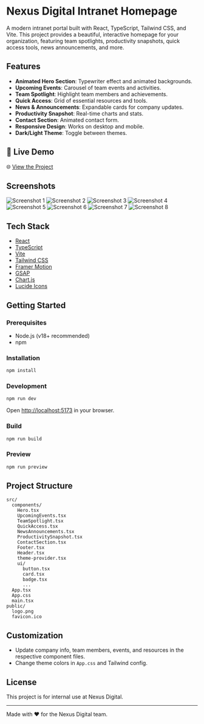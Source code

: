 # Nexus Digital Intranet Homepage

A modern intranet portal built with React, TypeScript, Tailwind CSS, and Vite. This project provides a beautiful, interactive homepage for your organization, featuring team spotlights, productivity snapshots, quick access tools, news announcements, and more.

## Features

- **Animated Hero Section**: Typewriter effect and animated backgrounds.
- **Upcoming Events**: Carousel of team events and activities.
- **Team Spotlight**: Highlight team members and achievements.
- **Quick Access**: Grid of essential resources and tools.
- **News & Announcements**: Expandable cards for company updates.
- **Productivity Snapshot**: Real-time charts and stats.
- **Contact Section**: Animated contact form.
- **Responsive Design**: Works on desktop and mobile.
- **Dark/Light Theme**: Toggle between themes.


## 🚀 Live Demo

🌐 [View the Project](https://nexus-digital-henna.vercel.app)

## Screenshots
![Screenshot 1](public/screenshot.png)
![Screenshot 2](public/screenshot2.png)
![Screenshot 3](public/screenshot3.png)
![Screenshot 4](public/screenshot4.png)
![Screenshot 5](public/screenshot5.png)
![Screenshot 6](public/screenshot6.png)
![Screenshot 7](public/screenshot7.png)
![Screenshot 8](public/screenshot8.png)

## Tech Stack

- [React](https://react.dev/)
- [TypeScript](https://www.typescriptlang.org/)
- [Vite](https://vitejs.dev/)
- [Tailwind CSS](https://tailwindcss.com/)
- [Framer Motion](https://www.framer.com/motion/)
- [GSAP](https://gsap.com/)
- [Chart.js](https://www.chartjs.org/)
- [Lucide Icons](https://lucide.dev/)

## Getting Started

### Prerequisites

- Node.js (v18+ recommended)
- npm

### Installation

```sh
npm install
```

### Development

```sh
npm run dev
```

Open [http://localhost:5173](http://localhost:5173) in your browser.

### Build

```sh
npm run build
```

### Preview

```sh
npm run preview
```

## Project Structure

```
src/
  components/
    Hero.tsx
    UpcomingEvents.tsx
    TeamSpotlight.tsx
    QuickAccess.tsx
    NewsAnnouncements.tsx
    ProductivitySnapshot.tsx
    ContactSection.tsx
    Footer.tsx
    Header.tsx
    theme-provider.tsx
    ui/
      button.tsx
      card.tsx
      badge.tsx
      ...
  App.tsx
  App.css
  main.tsx
public/
  logo.png
  favicon.ico
```

## Customization

- Update company info, team members, events, and resources in the respective component files.
- Change theme colors in `App.css` and Tailwind config.

## License

This project is for internal use at Nexus Digital.

---

Made with ❤️ for the Nexus Digital team.